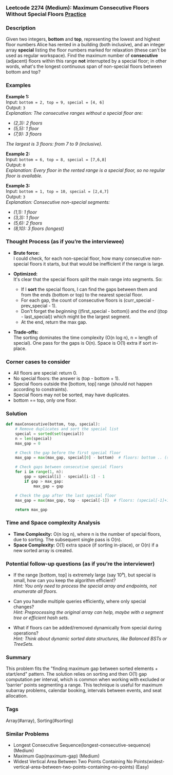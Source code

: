 ### Leetcode 2274 (Medium): Maximum Consecutive Floors Without Special Floors [Practice](https://leetcode.com/problems/maximum-consecutive-floors-without-special-floors)

### Description  
Given two integers, **bottom** and **top**, representing the lowest and highest floor numbers Alice has rented in a building (both inclusive), and an integer array **special** listing the floor numbers marked for relaxation (these can't be used as regular workspace). Find the maximum number of **consecutive** (adjacent) floors within this range **not** interrupted by a special floor; in other words, what's the longest continuous span of non-special floors between bottom and top?

### Examples  

**Example 1:**  
Input: `bottom = 2, top = 9, special = [4, 6]`  
Output: `3`  
*Explanation: The consecutive ranges without a special floor are:*
- *(2,3): 2 floors*
- *(5,5): 1 floor*
- *(7,9): 3 floors*

*The largest is 3 floors: from 7 to 9 (inclusive).*

**Example 2:**  
Input: `bottom = 6, top = 8, special = [7,6,8]`  
Output: `0`  
*Explanation: Every floor in the rented range is a special floor, so no regular floor is available.*

**Example 3:**  
Input: `bottom = 1, top = 10, special = [2,4,7]`  
Output: `3`  
*Explanation: Consecutive non-special segments:*
- *(1,1): 1 floor*
- *(3,3): 1 floor*
- *(5,6): 2 floors*
- *(8,10): 3 floors (longest)*

### Thought Process (as if you’re the interviewee)  
- **Brute force:**  
  I could check, for each non-special floor, how many consecutive non-special floors it starts, but that would be inefficient if the range is large.

- **Optimized:**  
  It's clear that the special floors *split* the main range into segments. So:
  - If I **sort** the special floors, I can find the gaps between them and from the ends (bottom or top) to the nearest special floor.
  - For each gap, the count of consecutive floors is (curr_special - prev_special - 1).
  - Don't forget the *beginning* ((first_special - bottom)) and the *end* ((top - last_special)) which might be the largest segment.
  - At the end, return the max gap.

- **Trade-offs:**  
  The sorting dominates the time complexity (O(n log n), n = length of special). One pass for the gaps is O(n). Space is O(1) extra if sort in-place.

### Corner cases to consider  
- All floors are special: return 0.
- No special floors: the answer is (top - bottom + 1).
- Special floors outside the [bottom, top] range (should not happen according to constraints).
- Special floors may not be sorted, may have duplicates.
- bottom == top, only one floor.

### Solution

```python
def maxConsecutive(bottom, top, special):
    # Remove duplicates and sort the special list
    special = sorted(set(special))
    n = len(special)
    max_gap = 0

    # Check the gap before the first special floor
    max_gap = max(max_gap, special[0] - bottom)  # floors: bottom .. (special[0]-1)
    
    # Check gaps between consecutive special floors
    for i in range(1, n):
        gap = special[i] - special[i-1] - 1
        if gap > max_gap:
            max_gap = gap

    # Check the gap after the last special floor
    max_gap = max(max_gap, top - special[-1])  # floors: (special[-1]+1) .. top

    return max_gap
```

### Time and Space complexity Analysis  

- **Time Complexity:** O(n log n), where n is the number of special floors, due to sorting. The subsequent single pass is O(n).
- **Space Complexity:** O(1) extra space (if sorting in-place), or O(n) if a new sorted array is created.

### Potential follow-up questions (as if you’re the interviewer)  

- If the range [bottom, top] is extremely large (say 10⁹), but special is small, how can you keep the algorithm efficient?  
  *Hint: You only need to process the special array and endpoints, not enumerate all floors.*

- Can you handle multiple queries efficiently, where only special changes?  
  *Hint: Preprocessing the original array can help, maybe with a segment tree or efficient hash sets.*

- What if floors can be added/removed dynamically from special during operations?  
  *Hint: Think about dynamic sorted data structures, like Balanced BSTs or TreeSets.*

### Summary
This problem fits the "finding maximum gap between sorted elements + start/end" pattern. The solution relies on sorting and then O(1) gap computation per interval, which is common when working with excluded or 'barrier' points segmenting a range. This technique is useful for maximum subarray problems, calendar booking, intervals between events, and seat allocation.

### Tags
Array(#array), Sorting(#sorting)

### Similar Problems
- Longest Consecutive Sequence(longest-consecutive-sequence) (Medium)
- Maximum Gap(maximum-gap) (Medium)
- Widest Vertical Area Between Two Points Containing No Points(widest-vertical-area-between-two-points-containing-no-points) (Easy)